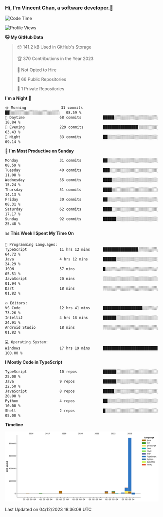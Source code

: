 ### Hi, I'm Vincent Chan, a software developer.👋

<!--
**hkvincent/hkvincent** is a ✨ _special_ ✨ repository because its `README.md` (this file) appears on your GitHub profile.

Here are some ideas to get you started:

- 🔭 I’m currently working on ...
- 🌱 I’m currently learning ...
- 👯 I’m looking to collaborate on ...
- 🤔 I’m looking for help with ...
- 💬 Ask me about ...
- 📫 How to reach me: ...
- 😄 Pronouns: ...
- ⚡ Fun fact: ...
-->
<!--START_SECTION:waka-->
![Code Time](http://img.shields.io/badge/Code%20Time-650%20hrs%2036%20mins-blue)

![Profile Views](http://img.shields.io/badge/Profile%20Views-0-blue)

**🐱 My GitHub Data** 

> 📦 141.2 kB Used in GitHub's Storage 
 > 
> 🏆 370 Contributions in the Year 2023
 > 
> 🚫 Not Opted to Hire
 > 
> 📜 66 Public Repositories 
 > 
> 🔑 1 Private Repositories 
 > 
**I'm a Night 🦉** 

```text
🌞 Morning                31 commits          ██░░░░░░░░░░░░░░░░░░░░░░░   08.59 % 
🌆 Daytime                68 commits          █████░░░░░░░░░░░░░░░░░░░░   18.84 % 
🌃 Evening                229 commits         ████████████████░░░░░░░░░   63.43 % 
🌙 Night                  33 commits          ██░░░░░░░░░░░░░░░░░░░░░░░   09.14 % 
```
📅 **I'm Most Productive on Sunday** 

```text
Monday                   31 commits          ██░░░░░░░░░░░░░░░░░░░░░░░   08.59 % 
Tuesday                  40 commits          ███░░░░░░░░░░░░░░░░░░░░░░   11.08 % 
Wednesday                55 commits          ████░░░░░░░░░░░░░░░░░░░░░   15.24 % 
Thursday                 51 commits          ████░░░░░░░░░░░░░░░░░░░░░   14.13 % 
Friday                   30 commits          ██░░░░░░░░░░░░░░░░░░░░░░░   08.31 % 
Saturday                 62 commits          ████░░░░░░░░░░░░░░░░░░░░░   17.17 % 
Sunday                   92 commits          ██████░░░░░░░░░░░░░░░░░░░   25.48 % 
```


📊 **This Week I Spent My Time On** 

```text
💬 Programming Languages: 
TypeScript               11 hrs 12 mins      ████████████████░░░░░░░░░   64.72 % 
Java                     4 hrs 12 mins       ██████░░░░░░░░░░░░░░░░░░░   24.29 % 
JSON                     57 mins             █░░░░░░░░░░░░░░░░░░░░░░░░   05.51 % 
JavaScript               20 mins             ░░░░░░░░░░░░░░░░░░░░░░░░░   01.94 % 
Dart                     18 mins             ░░░░░░░░░░░░░░░░░░░░░░░░░   01.82 % 

🔥 Editors: 
VS Code                  12 hrs 41 mins      ██████████████████░░░░░░░   73.26 % 
IntelliJ                 4 hrs 18 mins       ██████░░░░░░░░░░░░░░░░░░░   24.91 % 
Android Studio           18 mins             ░░░░░░░░░░░░░░░░░░░░░░░░░   01.82 % 

💻 Operating System: 
Windows                  17 hrs 19 mins      █████████████████████████   100.00 % 
```

**I Mostly Code in TypeScript** 

```text
TypeScript               10 repos            ██████░░░░░░░░░░░░░░░░░░░   25.00 % 
Java                     9 repos             ██████░░░░░░░░░░░░░░░░░░░   22.50 % 
JavaScript               8 repos             █████░░░░░░░░░░░░░░░░░░░░   20.00 % 
Python                   4 repos             ██░░░░░░░░░░░░░░░░░░░░░░░   10.00 % 
Shell                    2 repos             █░░░░░░░░░░░░░░░░░░░░░░░░   05.00 % 
```



**Timeline**

![Lines of Code chart](https://raw.githubusercontent.com/hkvincent/hkvincent/main/assets/bar_graph.png)


 Last Updated on 04/12/2023 18:36:08 UTC
<!--END_SECTION:waka-->
